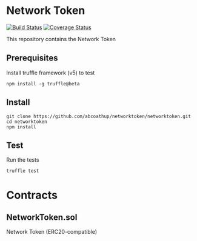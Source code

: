 # Network Token

[![Build Status](https://img.shields.io/travis/abcoathup/networktoken.svg?branch=master&style=flat-square)](https://travis-ci.org/abcoathup/networktoken)
[![Coverage Status](https://img.shields.io/coveralls/github/abcoathup/networktoken/master.svg?style=flat-square)](https://coveralls.io/github/abcoathup/networktoken?branch=master)

This repository contains the Network Token

## Prerequisites

Install truffle framework (v5) to test

```
npm install -g truffle@beta
```


## Install
```
git clone https://github.com/abcoathup/networktoken/networktoken.git
cd networktoken
npm install
```

## Test
Run the tests

```
truffle test
```

# Contracts

## NetworkToken.sol
Network Token (ERC20-compatible)